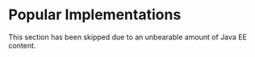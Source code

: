 # Popular Implementations

This section has been skipped due to an unbearable amount of Java EE content.

